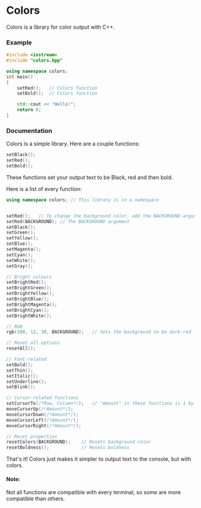 # Colors

Colors is a library for color output with C++.

### Example

```cpp
#include <iostream>
#include "colors.hpp"

using namespace colors;
int main()
{
    setRed();   // Colors function
    setBold();  // Colors function

    std::cout << "Hello!";
    return 0;
}
```

### Documentation

Colors is a simple library. Here are a couple functions:

```cpp
setBlack();
setRed();
setBold();
```

These functions set your output text to be Black, red and then bold.

Here is a list of every function:

```cpp
using namespace colors; // This library is in a namespace


setRed();   // To change the background color, add the BACKGROUND argument like seen below
setRed(BACKGROUND); // The BACKGROUND argument
setBlack();
setGreen();
setYellow();
setBlue();
setMagenta();
setCyan();
setWhite();
setGray();

// Bright colours
setBrightRed();
setBrightGreen();
setBrightYellow();
setBrightBlue();
setBrightMagenta();
setBrightCyan();
setBrightWhite();

// RGB
rgb(100, 12, 30, BACKGROUND);   // Sets the background to be dark-red

// Reset all options
resetAll();

// Font-related
setBold();
setThin();
setItalic();
setUnderline();
setBlink();

// Cursor-related functions
setCursorTo(/*Row, Column*/);   // "Amount" in these functions is 1 by default
moveCursorUp(/*Amount*/);
moveCursorDown(/*Amount*/);
moveCursorLeft(/*Amount*/);
moveCursorRight(/*Amount*/);

// Reset properties
resetColors(BACKGROUND);    // Resets background color
resetBoldness();            // Resets boldness
```

That's it! Colors just makes it simpler to output text to the console, but with colors.

#### Note:

Not all functions are compatible with every terminal, so some are more compatible than others.
